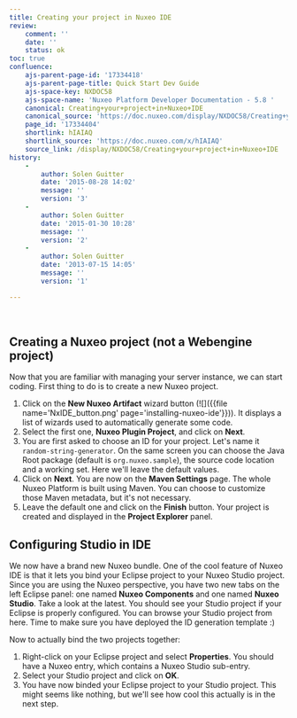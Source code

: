 ```yaml
---
title: Creating your project in Nuxeo IDE
review:
    comment: ''
    date: ''
    status: ok
toc: true
confluence:
    ajs-parent-page-id: '17334418'
    ajs-parent-page-title: Quick Start Dev Guide
    ajs-space-key: NXDOC58
    ajs-space-name: 'Nuxeo Platform Developer Documentation - 5.8 '
    canonical: Creating+your+project+in+Nuxeo+IDE
    canonical_source: 'https://doc.nuxeo.com/display/NXDOC58/Creating+your+project+in+Nuxeo+IDE'
    page_id: '17334404'
    shortlink: hIAIAQ
    shortlink_source: 'https://doc.nuxeo.com/x/hIAIAQ'
    source_link: /display/NXDOC58/Creating+your+project+in+Nuxeo+IDE
history:
    - 
        author: Solen Guitter
        date: '2015-08-28 14:02'
        message: ''
        version: '3'
    - 
        author: Solen Guitter
        date: '2015-01-30 10:28'
        message: ''
        version: '2'
    - 
        author: Solen Guitter
        date: '2013-07-15 14:05'
        message: ''
        version: '1'

---
```

&nbsp;

## Creating a Nuxeo project (not a Webengine project)

Now that you are familiar with managing your server instance, we can start coding. First thing to do is to create a new Nuxeo project.

1.  Click on the **New Nuxeo Artifact** wizard button (![]({{file name='NxIDE_button.png' page='installing-nuxeo-ide'}})).
    It displays a list of wizards used to automatically generate some code.
2.  Select the first one, **Nuxeo Plugin Project**, and click on **Next**.
3.  You are first asked to choose an ID for your project. Let's name it `random-string-generator`. On the same screen you can choose the Java Root package (default is `org.nuxeo.sample`), the source code location and a working set. Here we'll leave the default values.
4.  Click on **Next**.
    You are now on the **Maven Settings** page. The whole Nuxeo Platform is built using Maven. You can choose to customize those Maven metadata, but it's not necessary.
5.  Leave the default one and click on the **Finish** button.
    Your project is created and displayed in the **Project Explorer** panel.

## Configuring Studio in IDE

We now have a brand new Nuxeo bundle. One of the cool feature of Nuxeo IDE is that it lets you bind your Eclipse project to your Nuxeo Studio project. Since you are using the Nuxeo perspective, you have two new tabs on the left Eclipse panel: one named **Nuxeo Components** and one named **Nuxeo Studio**. Take a look at the latest. You should see your Studio project if your Eclipse is properly configured. You can browse your Studio project from here. Time to make sure you have deployed the ID generation template :)

Now to actually bind the two projects together:

1.  Right-click on your Eclipse project and select **Properties**.
    You should have a Nuxeo entry, which contains a Nuxeo Studio sub-entry.
2.  Select your Studio project and click on **OK**.
3.  You have now binded your Eclipse project to your Studio project. This might seems like nothing, but we'll see how cool this actually is in the next step.